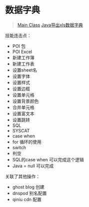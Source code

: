 # 数据字典
> [Main Class](https://github.com/songlairui/amar/blob/master/CodeList/0_ExportDb2Dicts/DataToExcel.java)
> [Java导出xls数据字典](http://amar.songlairui.cn/als7shu-ju-zi-dian-dao-chu/)

技能连击点：
 - POI 包
  - POI Excel
   - 新建工作簿
   - 新建工作表
   - 设置sheet名
   - 设置字体
   - 设置样式
   - 设置边框
   - 设置单元格
   - 设置背景颜色
   - 合并单元格
   - 设置富文本
   - 设置跳转
 - SQL
  - SYSCAT
  - case when
 - for 循环的使用
 - switch
 - 判空
  - SQL的case when 可以完成这个逻辑
  - Java = null 可以完成

关联了其他操作：
 - ghost blog 创建
 - dnspod 别名配置
 - qiniu cdn 配置